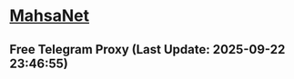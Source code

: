 
# [MahsaNet](https://t.me/mahsa_net)
## Free Telegram Proxy (Last Update: 2025-09-22 23:46:55)

    